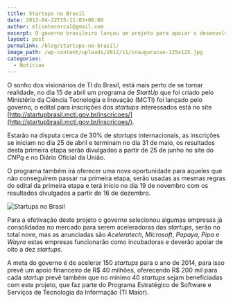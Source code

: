 ```yaml
---
title: Startups no Brasil
date: 2013-04-22T15:11:03+00:00
author: elisetecercal@gmail.com
excerpt: O governo brasileiro lançou um projeto para apoiar o desenvolvimento da tecnologia no país, Startup Brasil.
layout: post
permalink: /blog/startups-no-brasil/
image_path: /wp-content/uploads/2012/11/inauguracao-125x125.jpg
categories:
  - Notícias
---
```


O sonho dos visionários de TI do Brasil, está mais perto de se tornar realidade, no dia 15 de abril um programa de _StartUp_ que foi criado pelo Ministério da Ciência Tecnologia e Inovação (MCTI) foi lançado pelo governo, o edital para inscrições dos _startups_ interessados está no site [http://startupbrasil.mcti.gov.br/inscricoes/](http://startupbrasil.mcti.gov.br/inscricoes/).

Estarão na disputa cerca de 30% de _startups_ internacionais, as inscrições se iniciam no dia 25 de abril e terminam no dia 31 de maio, os resultados desta primeira etapa serão divulgados a partir de 25 de junho no site do _CNPq_ e no Diário Oficial da União.

O programa também irá oferecer uma nova oportunidade para aqueles que não conseguirem passar na primeira etapa, serão usadas as mesmas regras do edital da primeira etapa e terá inicio no dia 19 de novembro com os resultados divulgados a partir de 16 de dezembro.

![Startups no Brasil](http://sistemas.cekurte.com/wp-content/uploads/2013/04/jobs-act-what-crowdfunding-means-for-your-startup-533851e64c-300x168.jpg "Startups no Brasil")

Para a efetivação deste projeto o governo selecionou algumas empresas já consolidadas no mercado para serem aceleradoras das _startups_, serão no total nove, mas as anunciadas são _Aceleratech_, _Microsoft_, _Papaya_, _Pipa_ e _Wayra_ estas empresas funcionarão como incubadoras e deverão apoiar de oito a dez _startups_.

A meta do governo é de acelerar 150 _startups_ para o ano de 2014, para isso prevê um apoio financeiro de R$ 40 milhões, oferecendo R$ 200 mil para cada _startup_ prevê também que no mínimo 40 _startups_ sejam beneficiadas com este projeto, que faz parte do Programa Estratégico de Software e Serviços de Tecnologia da Informação (TI Maior).
